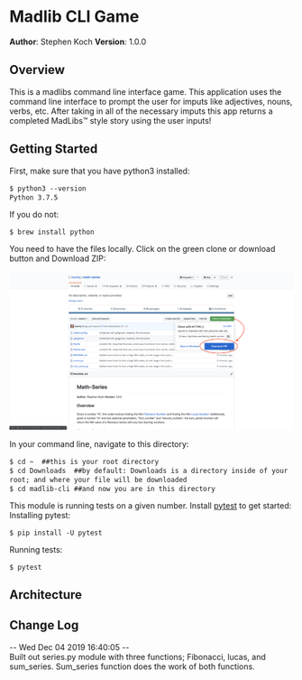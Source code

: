 # Madlib CLI Game

**Author**: Stephen Koch
**Version**: 1.0.0

## Overview
This is a madlibs command line interface game. This application uses the command line interface to prompt the user for imputs like adjectives, nouns, verbs, etc. After taking in all of the necessary imputs this app returns a completed MadLibs™ style story using the user inputs!

## Getting Started

First, make sure that you have python3 installed:
```
$ python3 --version
Python 3.7.5
```
If you do not:
```
$ brew install python
```
You need to have the files locally. Click on the green clone or download button and Download ZIP:

![Click_to_download](/assets/Click_to_download_x6c0g16lz.png)


In your command line, navigate to this directory:
```
$ cd ~  ##this is your root directory
$ cd Downloads  ##by default: Downloads is a directory inside of your root; and where your file will be downloaded
$ cd madlib-cli ##and now you are in this directory
```
This module is running tests on a given number. Install [pytest](https://docs.pytest.org/en/latest/getting-started.html) to get started:
Installing pytest:
```
$ pip install -U pytest
```
Running tests:
```
$ pytest
```
<!-- To change the input "N", you  -->

## Architecture


## Change Log
-- Wed Dec 04 2019 16:40:05 --<br>
Built out series.py module with three functions; Fibonacci, lucas, and sum_series. Sum_series function does the work of both functions.

